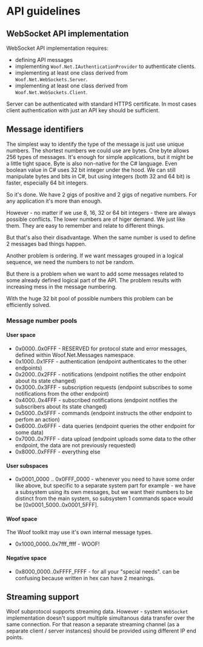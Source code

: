 ﻿# API guidelines

## WebSocket API implementation

WebSocket API implementation requires:

- defining API messages
- implementing `Woof.Net.IAuthenticationProvider` to authenticate clients.
- implementing at least one class derived from `Woof.Net.WebSockets.Server`.
- implementing at least one class derived from `Woof.Net.WebSockets.Client`.

Server can be authenticated with standard HTTPS certificate.
In most cases client authentication with just an API key should be sufficient.

## Message identifiers

The simplest way to identify the type of the message is just use unique numbers.
The shortest numbers we could use are bytes. One byte allows 256 types of messages.
It's enough for simple applications, but it might be a little tight space.
Byte is also non-native for the C# language. Even boolean value in C# uses 32 bit
integer under the hood. We can still manipulate bytes and bits in C#, but using
integers (both 32 and 64 bit) is faster, especially 64 bit integers.

So it's done. We have 2 gigs of positive and 2 gigs of negative numbers.
For any application it's more than enough.

However - no matter if we use 8, 16, 32 or 64 bit integers - there are always possible conflicts.
The lower numbers are of higer demand. We just like them.
They are easy to remember and relate to different things.

But that's also their disadvantage. When the same number is used to define 2 messages
bad things happen.

Another problem is ordering. If we want messages grouped in a logical sequence,
we need the numbers to not be random.

But there is a problem when we want to add some messages related to some already defined logical part of the API.
The problem results with increasing mess in the message numbering.

With the huge 32 bit pool of possible numbers this problem can be efficiently solved.

### Message number pools

#### User space

- 0x0000..0x0FFF - RESERVED for protocol state and error messages, defined within Woof.Net.Messages namespace.
- 0x1000..0x1FFF - authentication (endpoint authenticates to the other endpoints)
- 0x2000..0x2FFF - notifications (endpoint notifies the other endpoint about its state changed)
- 0x3000..0x3FFF - subscription requests (endpoint subscribes to some notifications from the other endpoint)
- 0x4000..0x4FFF - subscribed notifications (endpoint notifies the subscribers about its state changed)
- 0x5000..0x5FFF - commands (endpoint instructs the other endpoint to perfom an action)
- 0x6000..0x6FFF - data queries (endpoint queries the other endpoint for some data)
- 0x7000..0x7FFF - data upload (endpoint uploads some data to the other endpoint, the data are not previously requested)
- 0x8000..0xFFFF - everything else

#### User subspaces

- 0x0001_0000 .. 0x0FFF_0000 - whenever you need to have some order like above, but specific to a separate system part
  for example - we have a subsystem using its own messages, but we want their numbers to be distinct from the main system, 
  so subsystem 1 commands space would be [0x0001_5000..0x0001_5FFF].

#### Woof space

The Woof toolkit may use it's own internal message types.

- 0x1000_0000..0x7fff_ffff - WOOF!

#### Negative space

- 0x8000_0000..0xFFFF_FFFF - for all your "special needs". can be confusing because written in hex can have 2 meanings.

## Streaming support

Woof subprotocol supports streaming data. However - system `WebSocket` implementation doesn't support multiple simultanous
data transfer over the same connection. For that reason a separate streaming channel (as a separate client / server instances)
should be provided using different IP end points.